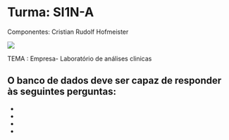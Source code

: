 # Turma: SI1N-A

Componentes: Cristian Rudolf Hofmeister

![](images/ANALISIS-CLINICOS-SALUD-HUMANA-ECOS-DE-ARAGON10.jpg)

TEMA : Empresa- Laboratório de análises clinicas









O banco de dados deve ser capaz de responder às seguintes perguntas:
-
-
-
-
-
